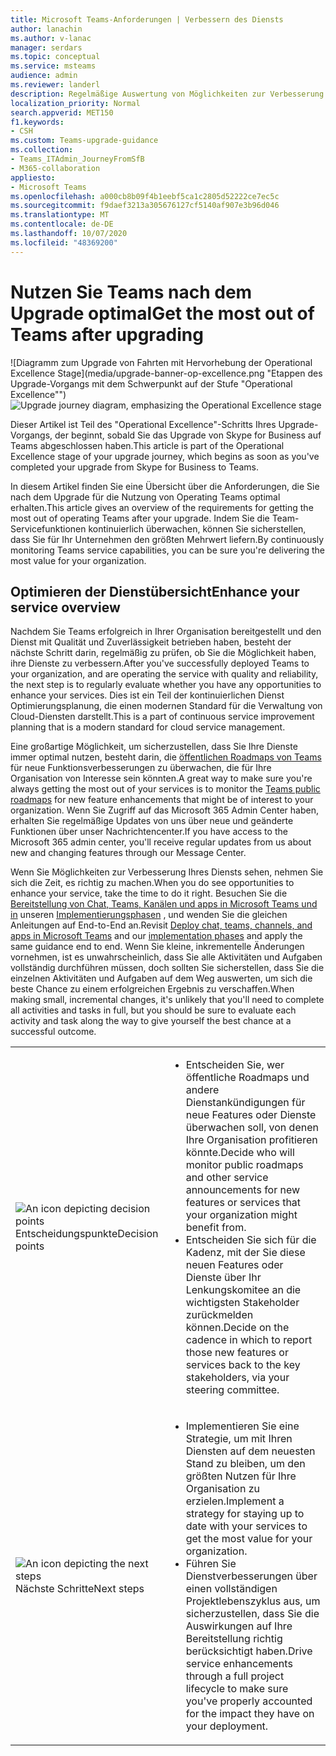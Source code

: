 ```yaml
---
title: Microsoft Teams-Anforderungen | Verbessern des Diensts
author: lanachin
ms.author: v-lanac
manager: serdars
ms.topic: conceptual
ms.service: msteams
audience: admin
ms.reviewer: landerl
description: Regelmäßige Auswertung von Möglichkeiten zur Verbesserung des Teams-Diensts nach dem Upgrade überwachen Sie die Roadmap für Teams auf interessante Funktionsverbesserungen.
localization_priority: Normal
search.appverid: MET150
f1.keywords:
- CSH
ms.custom: Teams-upgrade-guidance
ms.collection:
- Teams_ITAdmin_JourneyFromSfB
- M365-collaboration
appliesto:
- Microsoft Teams
ms.openlocfilehash: a000cb8b09f4b1eebf5ca1c2805d52222ce7ec5c
ms.sourcegitcommit: f9daef3213a305676127cf5140af907e3b96d046
ms.translationtype: MT
ms.contentlocale: de-DE
ms.lasthandoff: 10/07/2020
ms.locfileid: "48369200"
---
```

# <a name="get-the-most-out-of-teams-after-upgrading"></a><span data-ttu-id="2cb77-103">Nutzen Sie Teams nach dem Upgrade optimal</span><span class="sxs-lookup"><span data-stu-id="2cb77-103">Get the most out of Teams after upgrading</span></span>

<span data-ttu-id="2cb77-104">![Diagramm zum Upgrade von Fahrten mit Hervorhebung der Operational Excellence Stage](media/upgrade-banner-op-excellence.png "Etappen des Upgrade-Vorgangs mit dem Schwerpunkt auf der Stufe "Operational Excellence"")</span><span class="sxs-lookup"><span data-stu-id="2cb77-104">![Upgrade journey diagram, emphasizing the Operational Excellence stage](media/upgrade-banner-op-excellence.png "Stages of the upgrade journey, with emphasis on the Operational Excellence stage")</span></span>

<span data-ttu-id="2cb77-105">Dieser Artikel ist Teil des "Operational Excellence"-Schritts Ihres Upgrade-Vorgangs, der beginnt, sobald Sie das Upgrade von Skype for Business auf Teams abgeschlossen haben.</span><span class="sxs-lookup"><span data-stu-id="2cb77-105">This article is part of the Operational Excellence stage of your upgrade journey, which begins as soon as you've completed your upgrade from Skype for Business to Teams.</span></span>

<span data-ttu-id="2cb77-106">In diesem Artikel finden Sie eine Übersicht über die Anforderungen, die Sie nach dem Upgrade für die Nutzung von Operating Teams optimal erhalten.</span><span class="sxs-lookup"><span data-stu-id="2cb77-106">This article gives an overview of the requirements for getting the most out of operating Teams after your upgrade.</span></span> <span data-ttu-id="2cb77-107">Indem Sie die Team-Servicefunktionen kontinuierlich überwachen, können Sie sicherstellen, dass Sie für Ihr Unternehmen den größten Mehrwert liefern.</span><span class="sxs-lookup"><span data-stu-id="2cb77-107">By continuously monitoring Teams service capabilities, you can be sure you're delivering the most value for your organization.</span></span>

## <a name="enhance-your-service-overview"></a><span data-ttu-id="2cb77-108">Optimieren der Dienstübersicht</span><span class="sxs-lookup"><span data-stu-id="2cb77-108">Enhance your service overview</span></span>

<span data-ttu-id="2cb77-109">Nachdem Sie Teams erfolgreich in Ihrer Organisation bereitgestellt und den Dienst mit Qualität und Zuverlässigkeit betrieben haben, besteht der nächste Schritt darin, regelmäßig zu prüfen, ob Sie die Möglichkeit haben, ihre Dienste zu verbessern.</span><span class="sxs-lookup"><span data-stu-id="2cb77-109">After you've successfully deployed Teams to your organization, and are operating the service with quality and reliability, the next step is to regularly evaluate whether you have any opportunities to enhance your services.</span></span> <span data-ttu-id="2cb77-110">Dies ist ein Teil der kontinuierlichen Dienst Optimierungsplanung, die einen modernen Standard für die Verwaltung von Cloud-Diensten darstellt.</span><span class="sxs-lookup"><span data-stu-id="2cb77-110">This is a part of continuous service improvement planning that is a modern standard for cloud service management.</span></span>

<span data-ttu-id="2cb77-111">Eine großartige Möglichkeit, um sicherzustellen, dass Sie Ihre Dienste immer optimal nutzen, besteht darin, die [öffentlichen Roadmaps von Teams](https://products.office.com/business/office-365-roadmap?filters=microsoft%20teams) für neue Funktionsverbesserungen zu überwachen, die für Ihre Organisation von Interesse sein könnten.</span><span class="sxs-lookup"><span data-stu-id="2cb77-111">A great way to make sure you're always getting the most out of your services is to monitor the [Teams public roadmaps](https://products.office.com/business/office-365-roadmap?filters=microsoft%20teams) for new feature enhancements that might be of interest to your organization.</span></span> <span data-ttu-id="2cb77-112">Wenn Sie Zugriff auf das Microsoft 365 Admin Center haben, erhalten Sie regelmäßige Updates von uns über neue und geänderte Funktionen über unser Nachrichtencenter.</span><span class="sxs-lookup"><span data-stu-id="2cb77-112">If you have access to the Microsoft 365 admin center, you'll receive regular updates from us about new and changing features through our Message Center.</span></span>

<span data-ttu-id="2cb77-113">Wenn Sie Möglichkeiten zur Verbesserung Ihres Diensts sehen, nehmen Sie sich die Zeit, es richtig zu machen.</span><span class="sxs-lookup"><span data-stu-id="2cb77-113">When you do see opportunities to enhance your service, take the time to do it right.</span></span> <span data-ttu-id="2cb77-114">Besuchen Sie die [Bereitstellung von Chat, Teams, Kanälen und apps in Microsoft Teams und in](deploy-chat-teams-channels-microsoft-teams-landing-page.md) unseren [Implementierungsphasen](deploy-chat-teams-channels-microsoft-teams-landing-page.md) , und wenden Sie die gleichen Anleitungen auf End-to-End an.</span><span class="sxs-lookup"><span data-stu-id="2cb77-114">Revisit [Deploy chat, teams, channels, and apps in Microsoft Teams](deploy-chat-teams-channels-microsoft-teams-landing-page.md) and our [implementation phases](deploy-chat-teams-channels-microsoft-teams-landing-page.md) and apply the same guidance end to end.</span></span> <span data-ttu-id="2cb77-115">Wenn Sie kleine, inkrementelle Änderungen vornehmen, ist es unwahrscheinlich, dass Sie alle Aktivitäten und Aufgaben vollständig durchführen müssen, doch sollten Sie sicherstellen, dass Sie die einzelnen Aktivitäten und Aufgaben auf dem Weg auswerten, um sich die beste Chance zu einem erfolgreichen Ergebnis zu verschaffen.</span><span class="sxs-lookup"><span data-stu-id="2cb77-115">When making small, incremental changes, it's unlikely that you'll need to complete all activities and tasks in full, but you should be sure to evaluate each activity and task along the way to give yourself the best chance at a successful outcome.</span></span>

<table>
<tr><td><img src="media/audio_conferencing_image7.png" alt="An icon depicting decision points"/> <br/><span data-ttu-id="2cb77-116">Entscheidungspunkte</span><span class="sxs-lookup"><span data-stu-id="2cb77-116">Decision points</span></span></td><td><ul><li><span data-ttu-id="2cb77-117">Entscheiden Sie, wer öffentliche Roadmaps und andere Dienstankündigungen für neue Features oder Dienste überwachen soll, von denen Ihre Organisation profitieren könnte.</span><span class="sxs-lookup"><span data-stu-id="2cb77-117">Decide who will monitor public roadmaps and other service announcements for new features or services that your organization might benefit from.</span></span></li><li><span data-ttu-id="2cb77-118">Entscheiden Sie sich für die Kadenz, mit der Sie diese neuen Features oder Dienste über Ihr Lenkungskomitee an die wichtigsten Stakeholder zurückmelden können.</span><span class="sxs-lookup"><span data-stu-id="2cb77-118">Decide on the cadence in which to report those new features or services back to the key stakeholders, via your steering committee.</span></span></li></ul></td></tr>
<tr><td><img src="media/audio_conferencing_image9.png" alt="An icon depicting the next steps"/><br/><span data-ttu-id="2cb77-119">Nächste Schritte</span><span class="sxs-lookup"><span data-stu-id="2cb77-119">Next steps</span></span></td><td><ul><li><span data-ttu-id="2cb77-120">Implementieren Sie eine Strategie, um mit Ihren Diensten auf dem neuesten Stand zu bleiben, um den größten Nutzen für Ihre Organisation zu erzielen.</span><span class="sxs-lookup"><span data-stu-id="2cb77-120">Implement a strategy for staying up to date with your services to get the most value for your organization.</span></span></li><li><span data-ttu-id="2cb77-121">Führen Sie Dienstverbesserungen über einen vollständigen Projektlebenszyklus aus, um sicherzustellen, dass Sie die Auswirkungen auf Ihre Bereitstellung richtig berücksichtigt haben.</span><span class="sxs-lookup"><span data-stu-id="2cb77-121">Drive service enhancements through a full project lifecycle to make sure you've properly accounted for the impact they have on your deployment.</span></span></li></ul></td></tr>
</table>
